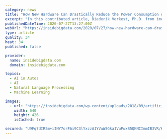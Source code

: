 ```yaml
---
category: news
title: "How New Hardware Can Drastically Reduce the Power Consumption of Artificial Intelligence"
excerpt: "In this contributed article, Diederik Verkest, Ph.D. from imec, points out that to make predictions, AI relies on the processing of large amounts of data, a process that takes a lot of energy. Imec develops solutions to drastically reduce that energy consumption."
publishedDateTime: 2020-07-27T13:27:00Z
webUrl: "https://insidebigdata.com/2020/07/27/how-new-hardware-can-drastically-reduce-the-power-consumption-of-artificial-intelligence/"
type: article
quality: 34
heat: 34
published: false

provider:
  name: insidebigdata.com
  domain: insidebigdata.com

topics:
  - AI in Autos
  - AI
  - Natural Language Processing
  - Machine Learning

images:
  - url: "https://insidebigdata.com/wp-content/uploads/2018/09/artificial-intelligence-3382507_640.jpg"
    width: 640
    height: 426
    isCached: true

secured: "U9Fq7dIR2m+iINY7orFAi9C3lYxzzA1YVuW5Gka1VuPwxB5QKNCImmIB3VR/6k/H4AEnwHPA5oPHQq3bk9Sy1cUju134JDnVRAA2TNedpb1FnyKxGhZlbcwRzRAbCJ/cO5FcMA4ccB5wK1nRPVWptwmLUU4kAKHnQi2vToMwdE8ewdq7rKQ7WlJ7mokqtxHIz8fK1Y1cyekrIbP6mY28c6hGh9dp3wmlKlkrpfs84rQsc71WTpl9h9uAhgOuaSZv+gT2SjV5digBT+MkdaRPzpHRwCnezMEzXCJ7LBKeTP2J+zNDrCHvhiGaHg6jDib/nGTAY0M6xpQTIqpp2glppA==;uILCDjNU7ghxMFqzW5f6VA=="
---
```


